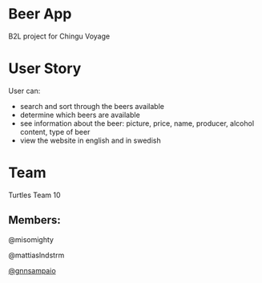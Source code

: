 # Beer App
B2L project for Chingu Voyage

# User Story
User can: 
* search and sort through the beers available
* determine which beers are available
* see information about the beer: picture, price, name, producer, alcohol content, type of beer 
* view the website in english and in swedish

# Team
Turtles Team 10
## Members:
@misomighty

@mattiaslndstrm

[@gnnsampaio](https://github.com/giovannisampaio/)
